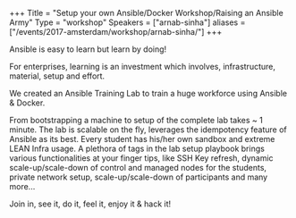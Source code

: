 +++
Title = "Setup your own Ansible/Docker Workshop/Raising an Ansible Army"
Type = "workshop"
Speakers = ["arnab-sinha"]
aliases = ["/events/2017-amsterdam/workshop/arnab-sinha/"]
+++

Ansible is easy to learn but learn by doing!

For enterprises, learning is an investment which involves, infrastructure, material, setup and effort.

We created an Ansible Training Lab to train a huge workforce using Ansible & Docker.

From bootstrapping a machine to setup of the complete lab takes ~ 1 minute. The lab is scalable on the fly, leverages the idempotency feature of Ansible as its best. Every student has his/her own sandbox and extreme LEAN Infra usage. A plethora of tags in the lab setup playbook brings various functionalities at your finger tips, like SSH Key refresh, dynamic scale-up/scale-down of control and managed nodes for the students, private network setup, scale-up/scale-down of participants and many more...

Join in, see it, do it, feel it, enjoy it & hack it!
